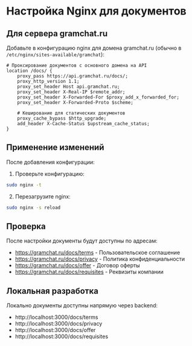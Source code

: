 # Настройка Nginx для документов

## Для сервера gramchat.ru

Добавьте в конфигурацию nginx для домена gramchat.ru (обычно в `/etc/nginx/sites-available/gramchat`):

```nginx
# Проксирование документов с основного домена на API
location /docs/ {
    proxy_pass https://api.gramchat.ru/docs/;
    proxy_http_version 1.1;
    proxy_set_header Host api.gramchat.ru;
    proxy_set_header X-Real-IP $remote_addr;
    proxy_set_header X-Forwarded-For $proxy_add_x_forwarded_for;
    proxy_set_header X-Forwarded-Proto $scheme;
    
    # Кеширование для статических документов
    proxy_cache_bypass $http_upgrade;
    add_header X-Cache-Status $upstream_cache_status;
}
```

## Применение изменений

После добавления конфигурации:

1. Проверьте конфигурацию:
```bash
sudo nginx -t
```

2. Перезагрузите nginx:
```bash
sudo nginx -s reload
```

## Проверка

После настройки документы будут доступны по адресам:
- https://gramchat.ru/docs/terms - Пользовательское соглашение
- https://gramchat.ru/docs/privacy - Политика конфиденциальности
- https://gramchat.ru/docs/offer - Договор оферты
- https://gramchat.ru/docs/requisites - Реквизиты компании

## Локальная разработка

Локально документы доступны напрямую через backend:
- http://localhost:3000/docs/terms
- http://localhost:3000/docs/privacy
- http://localhost:3000/docs/offer
- http://localhost:3000/docs/requisites